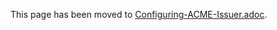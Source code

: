 This page has been moved to [Configuring-ACME-Issuer.adoc](../../admin/acme/Configuring-ACME-Issuer.adoc).
